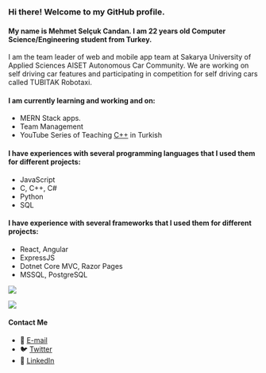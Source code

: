 ### Hi there! Welcome to my GitHub profile.

#### My name is Mehmet Selçuk Candan. I am 22 years old Computer Science/Engineering student from Turkey.
I am the team leader of web and mobile app team at Sakarya University of Applied Sciences AISET Autonomous Car Community.
We are working on self driving car features and participating in competition for self driving cars called TUBITAK Robotaxi.

#### I am currently learning and working and on:
- MERN Stack apps.
- Team Management
- YouTube Series of Teaching [C++](https://www.youtube.com/playlist?list=PLz6SDisuWfGMvObutG8YyivJ4AES2WA4i) in Turkish

#### I have experiences with several programming languages that I used them for different projects:
- JavaScript
- C, C++, C#
- Python
- SQL

#### I have experience with several frameworks that I used them for different projects:
- React, Angular
- ExpressJS
- Dotnet Core MVC, Razor Pages
- MSSQL, PostgreSQL

![](https://github-readme-stats.vercel.app/api?username=mscandan&include_all_commits=true&show_icons=true&theme=radical&count_private=true)

![](https://github-readme-stats.vercel.app/api/top-langs/?username=mscandan&layout=compact&theme=radical&count_private=true)


#### Contact Me
- 📨 [E-mail](mailto:mehmetselcukcandan@icloud.com)
- 🐦 [Twitter](https://twitter.com/mscandandev)
- 👜 [LinkedIn](https://www.linkedin.com/in/mehmetselcukcandan)
